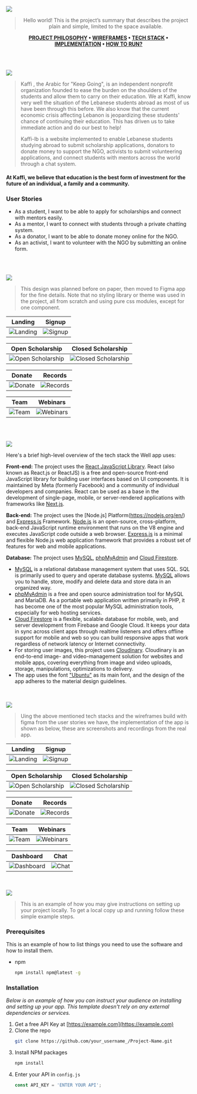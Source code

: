 <img src="./readme/title1.svg"/>

<div align="center">

> Hello world! This is the project’s summary that describes the project plain and simple, limited to the space available.

 **[PROJECT PHILOSOPHY](#project-philosophy) • [WIREFRAMES](#wireframes) • [TECH STACK](#tech-stack) • [IMPLEMENTATION](#implementation) • [HOW TO RUN?](#how-to-run)**


</div>

<br><br>


<img src="./readme/title2.svg" id="project-philosophy"/>

> Kaffi , the Arabic for "Keep Going", is an independent nonprofit organization founded to ease the burden on the shoulders of the students and allow them to carry on their education. We at Kaffi, know very well the situation of the Lebanese students abroad as most of us have been through this before. We also know that the current economic crisis affecting Lebanon is jeopardizing these students' chance of continuing their education. This has driven us to take immediate action and do our best to help! 
> 
> Kaffi-lb is a website implemented to enable Lebanese students studying abroad to submit scholarship applications, donators to donate money to support the NGO, activists to submit volunteering applications, and connect students with mentors across the world through a chat system.
#### At Kaffi, we believe that education is the best form of investment for the future of an individual, a family and a community.

### User Stories
- As a student, I want to be able to apply for scholarships and connect with mentors easily.
- As a mentor, I want to connect with students through a private chatting system.
- As a donator, I want to be able to donate money online for the NGO.
- As an activist, I want to volunteer with the NGO by submitting an online form.

<br><br>

<img src="./readme/title3.svg" id="wireframes"/>

> This design was planned before on paper, then moved to Figma app for the fine details.
Note that no styling library or theme was used in the project, all from scratch and using pure css modules, except for one component.

| Landing  | Signup  |
| -----------------| -----|
| ![Landing](https://github.com/mohammad-moussalli/se-factory-final-project/blob/main/readme/landing.png) | ![Signup](https://github.com/mohammad-moussalli/se-factory-final-project/blob/main/readme/register.png) |

| Open Scholarship  | Closed Scholarship  |
| -----------------| -----|
| ![Open Scholarship](https://github.com/mohammad-moussalli/se-factory-final-project/blob/main/readme/open-scholarship.png) | ![Closed Scholarship](https://github.com/mohammad-moussalli/se-factory-final-project/blob/main/readme/closed-scholarship.png) |

| Donate  | Records  |
| -----------------| -----|
| ![Donate](https://github.com/mohammad-moussalli/se-factory-final-project/blob/main/readme/donate.png) | ![Records](https://github.com/mohammad-moussalli/se-factory-final-project/blob/main/readme/records.png) |

| Team  | Webinars  |
| -----------------| -----|
| ![Team](https://github.com/mohammad-moussalli/se-factory-final-project/blob/main/readme/team.png) | ![Webinars](https://github.com/mohammad-moussalli/se-factory-final-project/blob/main/readme/webinars.png) |


<br><br>

<img src="./readme/title4.svg" id="tech-stack"/>

Here's a brief high-level overview of the tech stack the Well app uses:

**Front-end:** The project uses the [React JavaScript Library](https://reactjs.org/). React (also known as React.js or ReactJS) is a free and open-source front-end JavaScript library for building user interfaces based on UI components. It is maintained by Meta (formerly Facebook) and a community of individual developers and companies. React can be used as a base in the development of single-page, mobile, or server-rendered applications with frameworks like [Next.js](https://nextjs.org/).

**Back-end:** The project uses the [Node.js] Platform(https://nodejs.org/en/) and [Express.js](https://expressjs.com/) Framework. [Node.js](https://nodejs.org/en/) is an open-source, cross-platform, back-end JavaScript runtime environment that runs on the V8 engine and executes JavaScript code outside a web browser. [Express.js](https://expressjs.com/) is a minimal and flexible Node.js web application framework that provides a robust set of features for web and mobile applications.

**Database:** The project uses [MySQL](https://www.mysql.com/), [phpMyAdmin](https://www.phpmyadmin.net/) and [Cloud Firestore](https://firebase.google.com/docs/firestore).
- [MySQL](https://www.mysql.com/) is a relational database management system that uses SQL. SQL is primarily used to query and operate database systems. [MySQL](https://www.mysql.com/) allows you to handle, store, modify and delete data and store data in an organized way.
- [phpMyAdmin](https://www.phpmyadmin.net/) is a free and open source administration tool for MySQL and MariaDB. As a portable web application written primarily in PHP, it has become one of the most popular MySQL administration tools, especially for web hosting services.
- [Cloud Firestore](https://firebase.google.com/docs/firestore) is a flexible, scalable database for mobile, web, and server development from Firebase and Google Cloud. It keeps your data in sync across client apps through realtime listeners and offers offline support for mobile and web so you can build responsive apps that work regardless of network latency or Internet connectivity.
- For storing user images, this project uses [Cloudinary](https://cloudinary.com/). Cloudinary is an end-to-end image- and video-management solution for websites and mobile apps, covering everything from image and video uploads, storage, manipulations, optimizations to delivery.
- The app uses the font ["Ubuntu"](https://fonts.google.com/specimen/Ubuntu) as its main font, and the design of the app adheres to the material design guidelines.



<br><br>
<img src="./readme/title5.svg" id="implementation"/>

> Uing the above mentioned tech stacks and the wireframes build with figma from the user stories we have, the implementation of the app is shown as below, these are screenshots and recordings from the real app.

| Landing  | Signup  |
| -----------------| -----|
| ![Landing](https://github.com/mohammad-moussalli/se-factory-final-project/blob/main/readme/landing-project.png) | ![Signup](https://github.com/mohammad-moussalli/se-factory-final-project/blob/main/readme/register.gif) |

| Open Scholarship  | Closed Scholarship  |
| -----------------| -----|
| ![Open Scholarship](https://github.com/mohammad-moussalli/se-factory-final-project/blob/main/readme/open-scholarship-project.png) | ![Closed Scholarship](https://github.com/mohammad-moussalli/se-factory-final-project/blob/main/readme/closed-scholarship-project.png) |

| Donate  | Records  |
| -----------------| -----|
| ![Donate](https://github.com/mohammad-moussalli/se-factory-final-project/blob/main/readme/donate-project.png) | ![Records](https://github.com/mohammad-moussalli/se-factory-final-project/blob/main/readme/records-project.png) |

| Team  | Webinars  |
| -----------------| -----|
| ![Team](https://github.com/mohammad-moussalli/se-factory-final-project/blob/main/readme/team-project.png) | ![Webinars](https://github.com/mohammad-moussalli/se-factory-final-project/blob/main/readme/webinars-project.png) |

| Dashboard  | Chat  |
| -----------------| -----|
| ![Dashboard](https://github.com/mohammad-moussalli/se-factory-final-project/blob/main/readme/dashboard.gif) | ![Chat](https://github.com/mohammad-moussalli/se-factory-final-project/blob/main/readme/chat.gif) |


<br><br>
<img src="./readme/title6.svg" id="how-to-run"/>


> This is an example of how you may give instructions on setting up your project locally.
To get a local copy up and running follow these simple example steps.
### Prerequisites

This is an example of how to list things you need to use the software and how to install them.
* npm
  ```sh
  npm install npm@latest -g
  ```

### Installation

_Below is an example of how you can instruct your audience on installing and setting up your app. This template doesn't rely on any external dependencies or services._

1. Get a free API Key at [https://example.com](https://example.com)
2. Clone the repo
   ```sh
   git clone https://github.com/your_username_/Project-Name.git
   ```
3. Install NPM packages
   ```sh
   npm install
   ```
4. Enter your API in `config.js`
   ```js
   const API_KEY = 'ENTER YOUR API';
   ```
